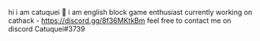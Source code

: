 hi i am catuquei 👋
i am english block game enthusiast
currently working on
cathack - https://discord.gg/8f36MKtkBm
feel free to contact me on discord
Catuquei#3739
